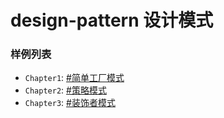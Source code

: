 # design-pattern 设计模式

### 样例列表

- `Chapter1`: [#简单工厂模式](https://www.jianshu.com/p/d29bce699f3f)
- `Chapter2`: [#策略模式](https://www.jianshu.com/p/4f4e420a3107)
- `Chapter3`: [#装饰者模式](https://www.jianshu.com/p/25eaeae4b1fd)
